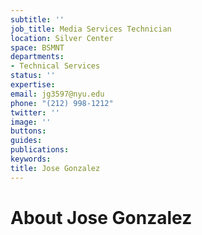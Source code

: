 ```yaml
---
subtitle: ''
job_title: Media Services Technician
location: Silver Center
space: BSMNT
departments:
- Technical Services
status: ''
expertise: 
email: jg3597@nyu.edu
phone: "(212) 998-1212"
twitter: ''
image: ''
buttons: 
guides: 
publications: 
keywords: 
title: Jose Gonzalez
---
```


# About Jose Gonzalez